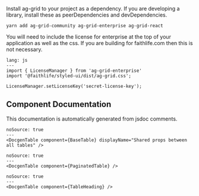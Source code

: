 Install ag-grid to your project as a dependency. If you are developing a library, install these as peerDependencies and devDependencies.

```
yarn add ag-grid-community ag-grid-enterprise ag-grid-react
```

You will need to include the license for enterprise at the top of your application as well as the css. If you are building for faithlife.com then this is not necessary.

```code
lang: js
---
import { LicenseManager } from 'ag-grid-enterprise'
import '@faithlife/styled-ui/dist/ag-grid.css';

LicenseManager.setLicenseKey('secret-license-key');
```

## Component Documentation

This documentation is automatically generated from jsdoc comments.

```react
noSource: true
---
<DocgenTable component={BaseTable} displayName="Shared props between all tables" />
```

```react
noSource: true
---
<DocgenTable component={PaginatedTable} />
```

```react
noSource: true
---
<DocgenTable component={TableHeading} />
```
